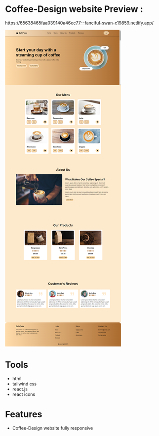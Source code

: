 # Coffee-Design website Preview :

https://65638465faa039140a46ec77--fanciful-swan-c19859.netlify.app/

<img src="./image.png"> <br>

# Tools

- html <br>
- tailwind css <br>
- react.js <br>
- react icons <br>

# Features

- Coffee-Design website fully responsive<br>
